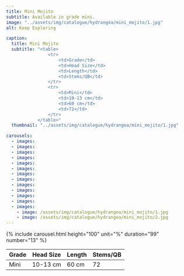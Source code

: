 ```yaml
---
title: Mini Mojito
subtitle: Available in grade mini.
image: "../assets/img/catalogue/hydrangea/mini_mojito/1.jpg"
alt: Keep Exploring

caption: 
  title: Mini Mojito
  subtitle: "<table>
                <tr>
                    <td>Grade</td>
                    <td>Head Size</td>
                    <td>Length</td>
                    <td>Stems/QB</td>
                </tr>
                <tr>
                    <td>Mini</td>
                    <td>10-13 cm</td>
                    <td>60 cm</td>
                    <td>72</td>
                </tr>
            </table>"
  thumbnail: "../assets/img/catalogue/hydrangea/mini_mojito/1.jpg"

carousels:
  - images:
  - images:
  - images:
  - images:
  - images:
  - images:
  - images:
  - images:
  - images:
  - images:
  - images:
  - images:
  - images: 
    - image: /assets/img/catalogue/hydrangea/mini_mojito/1.jpg
    - image: /assets/img/catalogue/hydrangea/mini_mojito/2.jpg
---
```


{% include carousel.html height="100" unit="%" duration="99" number="13" %}

| Grade | Head Size | Length | Stems/QB |
|-------|-----------|--------|----------|
| Mini  | 10-13 cm  | 60 cm  |    72    | 